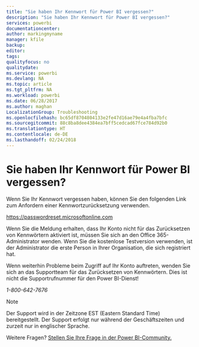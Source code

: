 ```yaml
---
title: "Sie haben Ihr Kennwort für Power BI vergessen?"
description: "Sie haben Ihr Kennwort für Power BI vergessen?"
services: powerbi
documentationcenter: 
author: markingmyname
manager: kfile
backup: 
editor: 
tags: 
qualityfocus: no
qualitydate: 
ms.service: powerbi
ms.devlang: NA
ms.topic: article
ms.tgt_pltfrm: NA
ms.workload: powerbi
ms.date: 06/28/2017
ms.author: maghan
LocalizationGroup: Troubleshooting
ms.openlocfilehash: bc65df8704804133e2fe47d16ae79e4a4fba7bfc
ms.sourcegitcommit: 88c8ba8dee4384ea7bff5cedcad67fce784d92b0
ms.translationtype: HT
ms.contentlocale: de-DE
ms.lasthandoff: 02/24/2018
---
```

# <a name="forgot-your-password-for-power-bi"></a>Sie haben Ihr Kennwort für Power BI vergessen?
Wenn Sie Ihr Kennwort vergessen haben, können Sie den folgenden Link zum Anfordern einer Kennwortzurücksetzung verwenden.

<https://passwordreset.microsoftonline.com>

Wenn Sie die Meldung erhalten, dass Ihr Konto nicht für das Zurücksetzen von Kennwörtern aktiviert ist, müssen Sie sich an den Office 365-Administrator wenden. Wenn Sie die kostenlose Testversion verwenden, ist der Administrator die erste Person in Ihrer Organisation, die sich registriert hat.

Wenn weiterhin Probleme beim Zugriff auf Ihr Konto auftreten, wenden Sie sich an das Supportteam für das Zurücksetzen von Kennwörtern. Dies ist nicht die Supportrufnummer für den Power BI-Dienst!

*1-800-642-7676*

> [!NOTE]
> Der Support wird in der Zeitzone EST (Eastern Standard Time) bereitgestellt. Der Support erfolgt nur während der Geschäftszeiten und zurzeit nur in englischer Sprache.
> 
> 

Weitere Fragen? [Stellen Sie Ihre Frage in der Power BI-Community.](http://community.powerbi.com/)


